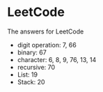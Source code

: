 # LeetCode
The answers for LeetCode

 - digit operation: 7, 66
 - binary: 67
 - character: 6, 8, 9, 76, 13, 14
 - recursive: 70
 - List: 19
 - Stack: 20
